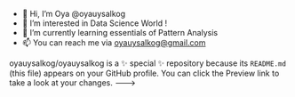 - 👋 Hi, I’m Oya @oyauysalkog
- 👀 I’m interested in Data Science World !
- 🌱 I’m currently learning essentials of Pattern Analysis
- 📫 You can reach me via oyauysalkog@gmail.com 

oyauysalkog/oyauysalkog is a ✨ special ✨ repository because its `README.md` (this file) appears on your GitHub profile.
You can click the Preview link to take a look at your changes.
--->
